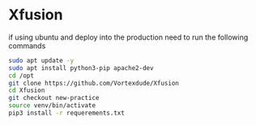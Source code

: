 # Xfusion

if using ubuntu and deploy into the production need to run the following commands

``` bash
sudo apt update -y
sudo apt install python3-pip apache2-dev
cd /opt
git clone https://github.com/Vortexdude/Xfusion
cd Xfusion
git checkout new-practice
source venv/bin/activate
pip3 install -r requerements.txt



```
